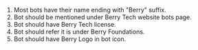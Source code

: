 1. Most bots have their name ending with "Berry" suffix.
2. Bot should be mentioned under Berry Tech website bots page.
3. Bot should have Berry Tech license.
4. Bot should refer it is under Berry Foundations.
5. Bot should have Berry Logo in bot icon.